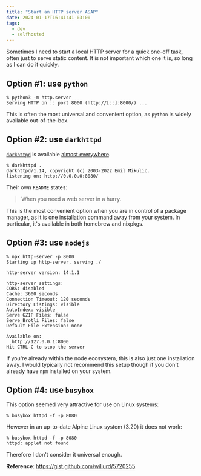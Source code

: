 ```yaml
---
title: "Start an HTTP server ASAP"
date: 2024-01-17T16:41:41-03:00
tags:
  - dev
  - selfhosted
---
```


Sometimes I need to start a local HTTP server for a quick one-off task, often
just to serve static content. It is not important which one it is, so long as I
can do it quickly.


## Option #1: use `python`

```shell
% python3 -m http.server
Serving HTTP on :: port 8000 (http://[::]:8000/) ...
```

This is often the most universal and convenient option, as `python` is widely
available out-of-the-box.

## Option #2: use `darkhttpd`

[`darkhttpd`](https://unix4lyfe.org/darkhttpd/) is available [almost
everywhere](https://repology.org/project/darkhttpd/versions).

```shell
% darkhttpd .
darkhttpd/1.14, copyright (c) 2003-2022 Emil Mikulic.
listening on: http://0.0.0.0:8080/
```

Their own `README` states:

> When you need a web server in a hurry.

This is the most convenient option when you are in control of a package
manager, as it is one installation command away from your system. In
particular, it's available in both homebrew and nixpkgs.

## Option #3: use `nodejs`

```shell
% npx http-server -p 8000
Starting up http-server, serving ./

http-server version: 14.1.1

http-server settings:
CORS: disabled
Cache: 3600 seconds
Connection Timeout: 120 seconds
Directory Listings: visible
AutoIndex: visible
Serve GZIP Files: false
Serve Brotli Files: false
Default File Extension: none

Available on:
  http://127.0.0.1:8000
Hit CTRL-C to stop the server
```

If you're already within the node ecosystem, this is also just one installation
away. I would typically not recommend this setup though if you don't already
have `npm` installed on your system.

## Option #4: use `busybox`

This option seemed very attractive for use on Linux systems:

```shell
% busybox httpd -f -p 8080
```

However in an up-to-date Alpine Linux system (3.20) it does not work:

```shell
% busybox httpd -f -p 8080
httpd: applet not found
```

Therefore I don't consider it universal enough.

**Reference**: https://gist.github.com/willurd/5720255
